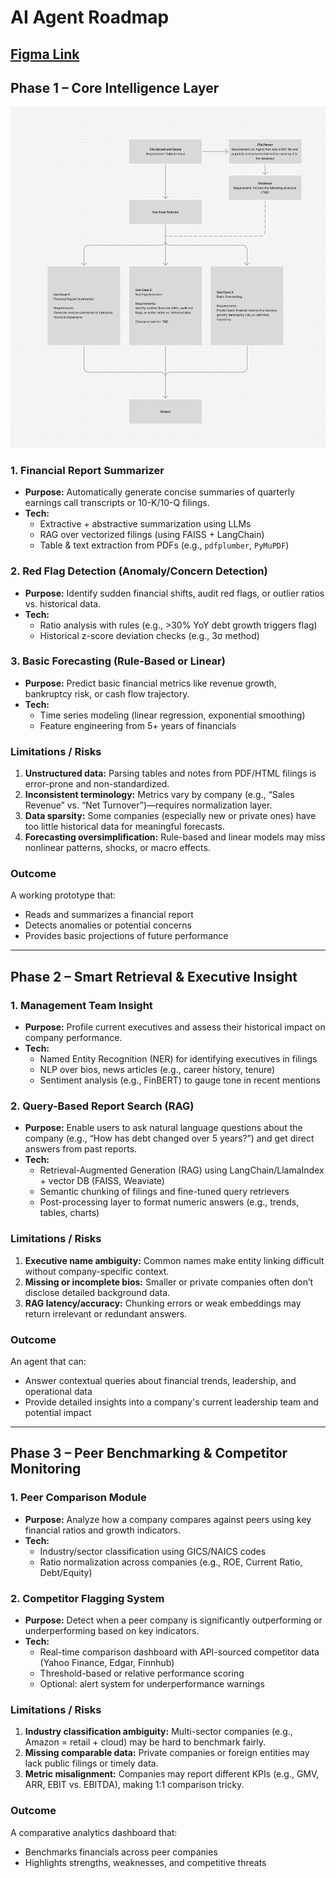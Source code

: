 # AI Agent Roadmap
[Figma Link](https://www.figma.com/board/cicoU002Rqsgz9tCknewgn/Welcome-to-FigJam?node-id=0-1&t=1d9werCLVVBJdkXF-1)
---

## Phase 1 – Core Intelligence Layer

![Phase 1 Structure](./util/image/phase%20structure/Phase%201.png)

### 1. Financial Report Summarizer
- **Purpose:** Automatically generate concise summaries of quarterly earnings call transcripts or 10-K/10-Q filings.
- **Tech:**
  - Extractive + abstractive summarization using LLMs
  - RAG over vectorized filings (using FAISS + LangChain)
  - Table & text extraction from PDFs (e.g., `pdfplumber`, `PyMuPDF`)

### 2. Red Flag Detection (Anomaly/Concern Detection)
- **Purpose:** Identify sudden financial shifts, audit red flags, or outlier ratios vs. historical data.
- **Tech:**
  - Ratio analysis with rules (e.g., >30% YoY debt growth triggers flag)
  - Historical z-score deviation checks (e.g., 3σ method)

### 3. Basic Forecasting (Rule-Based or Linear)
- **Purpose:** Predict basic financial metrics like revenue growth, bankruptcy risk, or cash flow trajectory.
- **Tech:**
  - Time series modeling (linear regression, exponential smoothing)
  - Feature engineering from 5+ years of financials

### Limitations / Risks
1. **Unstructured data:** Parsing tables and notes from PDF/HTML filings is error-prone and non-standardized.
2. **Inconsistent terminology:** Metrics vary by company (e.g., “Sales Revenue” vs. “Net Turnover”)—requires normalization layer.
3. **Data sparsity:** Some companies (especially new or private ones) have too little historical data for meaningful forecasts.
4. **Forecasting oversimplification:** Rule-based and linear models may miss nonlinear patterns, shocks, or macro effects.

### Outcome
A working prototype that:
- Reads and summarizes a financial report
- Detects anomalies or potential concerns
- Provides basic projections of future performance

---

## Phase 2 – Smart Retrieval & Executive Insight

### 1. Management Team Insight
- **Purpose:** Profile current executives and assess their historical impact on company performance.
- **Tech:**
  - Named Entity Recognition (NER) for identifying executives in filings
  - NLP over bios, news articles (e.g., career history, tenure)
  - Sentiment analysis (e.g., FinBERT) to gauge tone in recent mentions

### 2. Query-Based Report Search (RAG)
- **Purpose:** Enable users to ask natural language questions about the company (e.g., “How has debt changed over 5 years?”) and get direct answers from past reports.
- **Tech:**
  - Retrieval-Augmented Generation (RAG) using LangChain/LlamaIndex + vector DB (FAISS, Weaviate)
  - Semantic chunking of filings and fine-tuned query retrievers
  - Post-processing layer to format numeric answers (e.g., trends, tables, charts)

### Limitations / Risks
1. **Executive name ambiguity:** Common names make entity linking difficult without company-specific context.
2. **Missing or incomplete bios:** Smaller or private companies often don’t disclose detailed background data.
3. **RAG latency/accuracy:** Chunking errors or weak embeddings may return irrelevant or redundant answers.

### Outcome
An agent that can:
- Answer contextual queries about financial trends, leadership, and operational data
- Provide detailed insights into a company's current leadership team and potential impact

---

## Phase 3 – Peer Benchmarking & Competitor Monitoring

### 1. Peer Comparison Module
- **Purpose:** Analyze how a company compares against peers using key financial ratios and growth indicators.
- **Tech:**
  - Industry/sector classification using GICS/NAICS codes
  - Ratio normalization across companies (e.g., ROE, Current Ratio, Debt/Equity)

### 2. Competitor Flagging System
- **Purpose:** Detect when a peer company is significantly outperforming or underperforming based on key indicators.
- **Tech:**
  - Real-time comparison dashboard with API-sourced competitor data (Yahoo Finance, Edgar, Finnhub)
  - Threshold-based or relative performance scoring
  - Optional: alert system for underperformance warnings

### Limitations / Risks
1. **Industry classification ambiguity:** Multi-sector companies (e.g., Amazon = retail + cloud) may be hard to benchmark fairly.
2. **Missing comparable data:** Private companies or foreign entities may lack public filings or timely data.
3. **Metric misalignment:** Companies may report different KPIs (e.g., GMV, ARR, EBIT vs. EBITDA), making 1:1 comparison tricky.

### Outcome
A comparative analytics dashboard that:
- Benchmarks financials across peer companies
- Highlights strengths, weaknesses, and competitive threats
